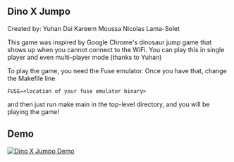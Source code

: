 
## Dino X Jumpo

Created by:
Yuhan Dai
Kareem Moussa
Nicolas Lama-Solet

This game was inspired by Google Chrome's dinosaur jump game that shows up when you cannot connect to the WiFi.
You can play this in single player and even multi-player mode (thanks to Yuhan)

To play the game, you need the Fuse emulator. Once you have that, change the Makefile line
```
FUSE=<location of your fuse emulator binary>
```

and then just run make main in the top-level directory, and you will be playing the game!

## Demo
[![Dino X Jumpo Demo](http://img.youtube.com/vi/aKkyfjJW_jU/0.jpg)](https://www.youtube.com/watch?v=aKkyfjJW_jU)
